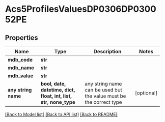 # Acs5ProfilesValuesDP0306DP030052PE


## Properties
Name | Type | Description | Notes
------------ | ------------- | ------------- | -------------
**mdb_code** | **str** |  | 
**mdb_name** | **str** |  | 
**mdb_value** | **str** |  | 
**any string name** | **bool, date, datetime, dict, float, int, list, str, none_type** | any string name can be used but the value must be the correct type | [optional]

[[Back to Model list]](../README.md#documentation-for-models) [[Back to API list]](../README.md#documentation-for-api-endpoints) [[Back to README]](../README.md)


